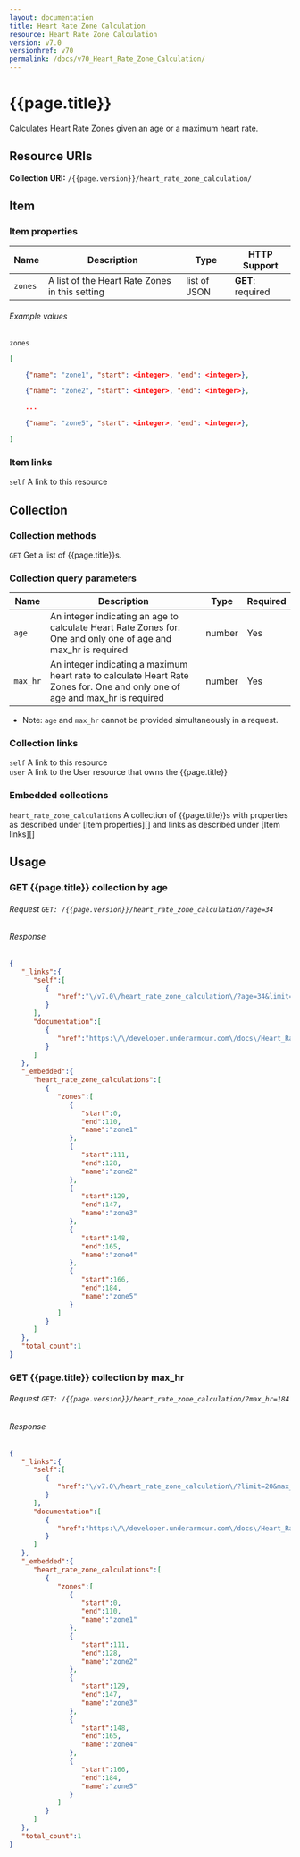 ```yaml
---
layout: documentation
title: Heart Rate Zone Calculation
resource: Heart Rate Zone Calculation
version: v7.0
versionhref: v70
permalink: /docs/v70_Heart_Rate_Zone_Calculation/
---
```


# {{page.title}}

Calculates Heart Rate Zones given an age or a maximum heart rate.

## Resource URIs

**Collection URI:** `/{{page.version}}/heart_rate_zone_calculation/`

## Item

### Item properties

| Name         | Description          | Type      | HTTP Support                                                       |
|--------------|----------------------|-----------|--------------------------------------------------------------------|
| `zones` | A list of the Heart Rate Zones in this setting | list of JSON | **GET**: required |

###### Example values

`zones`

```json
[

    {"name": "zone1", "start": <integer>, "end": <integer>},

    {"name": "zone2", "start": <integer>, "end": <integer>},

    ...

    {"name": "zone5", "start": <integer>, "end": <integer>},

]
```

### Item links

`self` A link to this resource  

## Collection

### Collection methods

`GET` Get a list of {{page.title}}s.  

### Collection query parameters

| Name         | Description               | Type       | Required |
|--------------|---------------------------|------------|----------|
| `age` | An integer indicating an age to calculate Heart Rate Zones for. One and only one of age and max_hr is required | number | Yes   |
| `max_hr` | An integer indicating a maximum heart rate to calculate Heart Rate Zones for. One and only one of age and max_hr is required | number | Yes |

* Note: `age` and `max_hr` cannot be provided simultaneously in a request.

### Collection links

`self` A link to this resource  
`user` A link to the User resource that owns the {{page.title}}

### Embedded collections

`heart_rate_zone_calculations` A collection of {{page.title}}s with properties as described under [Item properties][] and links as described under [Item links][]

## Usage

### GET {{page.title}} collection by age

###### Request `GET: /{{page.version}}/heart_rate_zone_calculation/?age=34`

###### Response

```json
{
   "_links":{
      "self":[
         {
            "href":"\/v7.0\/heart_rate_zone_calculation\/?age=34&limit=20&offset=0"
         }
      ],
      "documentation":[
         {
            "href":"https:\/\/developer.underarmour.com\/docs\/Heart_Rate_Zone_Calculation"
         }
      ]
   },
   "_embedded":{
      "heart_rate_zone_calculations":[
         {
            "zones":[
               {
                  "start":0,
                  "end":110,
                  "name":"zone1"
               },
               {
                  "start":111,
                  "end":128,
                  "name":"zone2"
               },
               {
                  "start":129,
                  "end":147,
                  "name":"zone3"
               },
               {
                  "start":148,
                  "end":165,
                  "name":"zone4"
               },
               {
                  "start":166,
                  "end":184,
                  "name":"zone5"
               }
            ]
         }
      ]
   },
   "total_count":1
}
```

### GET {{page.title}} collection by max_hr

###### Request `GET: /{{page.version}}/heart_rate_zone_calculation/?max_hr=184`

###### Response

```json
{
   "_links":{
      "self":[
         {
            "href":"\/v7.0\/heart_rate_zone_calculation\/?limit=20&max_hr=184&offset=0"
         }
      ],
      "documentation":[
         {
            "href":"https:\/\/developer.underarmour.com\/docs\/Heart_Rate_Zone_Calculation"
         }
      ]
   },
   "_embedded":{
      "heart_rate_zone_calculations":[
         {
            "zones":[
               {
                  "start":0,
                  "end":110,
                  "name":"zone1"
               },
               {
                  "start":111,
                  "end":128,
                  "name":"zone2"
               },
               {
                  "start":129,
                  "end":147,
                  "name":"zone3"
               },
               {
                  "start":148,
                  "end":165,
                  "name":"zone4"
               },
               {
                  "start":166,
                  "end":184,
                  "name":"zone5"
               }
            ]
         }
      ]
   },
   "total_count":1
}
```
